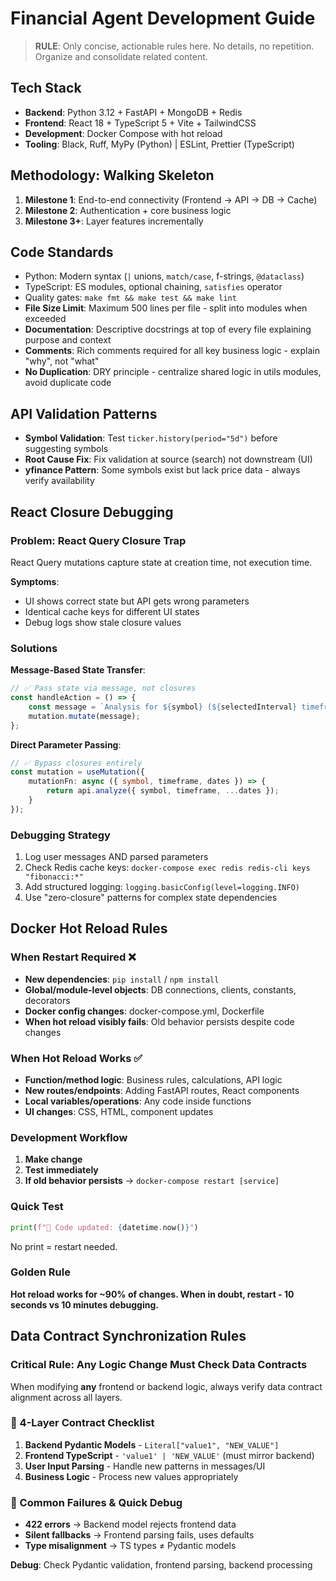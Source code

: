 # Financial Agent Development Guide

> **RULE**: Only concise, actionable rules here. No details, no repetition. Organize and consolidate related content.

## Tech Stack
* **Backend**: Python 3.12 + FastAPI + MongoDB + Redis
* **Frontend**: React 18 + TypeScript 5 + Vite + TailwindCSS
* **Development**: Docker Compose with hot reload
* **Tooling**: Black, Ruff, MyPy (Python) | ESLint, Prettier (TypeScript)

## Methodology: Walking Skeleton
1. **Milestone 1**: End-to-end connectivity (Frontend → API → DB → Cache)
2. **Milestone 2**: Authentication + core business logic
3. **Milestone 3+**: Layer features incrementally

## Code Standards
* Python: Modern syntax (`|` unions, `match/case`, f-strings, `@dataclass`)
* TypeScript: ES modules, optional chaining, `satisfies` operator
* Quality gates: `make fmt && make test && make lint`
* **File Size Limit**: Maximum 500 lines per file - split into modules when exceeded
* **Documentation**: Descriptive docstrings at top of every file explaining purpose and context
* **Comments**: Rich comments required for all key business logic - explain "why", not "what"
* **No Duplication**: DRY principle - centralize shared logic in utils modules, avoid duplicate code

## API Validation Patterns
* **Symbol Validation**: Test `ticker.history(period="5d")` before suggesting symbols
* **Root Cause Fix**: Fix validation at source (search) not downstream (UI)
* **yfinance Pattern**: Some symbols exist but lack price data - always verify availability

## React Closure Debugging

### Problem: React Query Closure Trap
React Query mutations capture state at creation time, not execution time.

**Symptoms**:
- UI shows correct state but API gets wrong parameters
- Identical cache keys for different UI states
- Debug logs show stale closure values

### Solutions

**Message-Based State Transfer**:
```typescript
// ✅ Pass state via message, not closures
const handleAction = () => {
    const message = `Analysis for ${symbol} (${selectedInterval} timeframe)`;
    mutation.mutate(message);
};
```

**Direct Parameter Passing**:
```typescript
// ✅ Bypass closures entirely
const mutation = useMutation({
    mutationFn: async ({ symbol, timeframe, dates }) => {
        return api.analyze({ symbol, timeframe, ...dates });
    }
});
```

### Debugging Strategy
1. Log user messages AND parsed parameters
2. Check Redis cache keys: `docker-compose exec redis redis-cli keys "fibonacci:*"`
3. Add structured logging: `logging.basicConfig(level=logging.INFO)`
4. Use "zero-closure" patterns for complex state dependencies

## Docker Hot Reload Rules

### When Restart Required ❌
- **New dependencies**: `pip install` / `npm install`
- **Global/module-level objects**: DB connections, clients, constants, decorators
- **Docker config changes**: docker-compose.yml, Dockerfile
- **When hot reload visibly fails**: Old behavior persists despite code changes

### When Hot Reload Works ✅
- **Function/method logic**: Business rules, calculations, API logic
- **New routes/endpoints**: Adding FastAPI routes, React components
- **Local variables/operations**: Any code inside functions
- **UI changes**: CSS, HTML, component updates

### Development Workflow
1. **Make change**
2. **Test immediately**
3. **If old behavior persists** → `docker-compose restart [service]`

### Quick Test
```python
print(f"🔄 Code updated: {datetime.now()}")
```
No print = restart needed.

### Golden Rule
**Hot reload works for ~90% of changes. When in doubt, restart - 10 seconds vs 10 minutes debugging.**

## Data Contract Synchronization Rules

### Critical Rule: Any Logic Change Must Check Data Contracts
When modifying **any** frontend or backend logic, always verify data contract alignment across all layers.

### 🔄 4-Layer Contract Checklist
1. **Backend Pydantic Models** - `Literal["value1", "NEW_VALUE"]`
2. **Frontend TypeScript** - `'value1' | 'NEW_VALUE'` (must mirror backend)
3. **User Input Parsing** - Handle new patterns in messages/UI
4. **Business Logic** - Process new values appropriately

### 🚨 Common Failures & Quick Debug
- **422 errors** → Backend model rejects frontend data
- **Silent fallbacks** → Frontend parsing fails, uses defaults
- **Type misalignment** → TS types ≠ Pydantic models

**Debug**: Check Pydantic validation, frontend parsing, backend processing